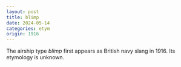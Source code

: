 ```yaml
---
layout: post
title: blimp
date: 2024-05-14
categories: etym
origin: 1916
---
```

The airship type *blimp* first appears as British navy slang in 1916. Its etymology is unknown.
